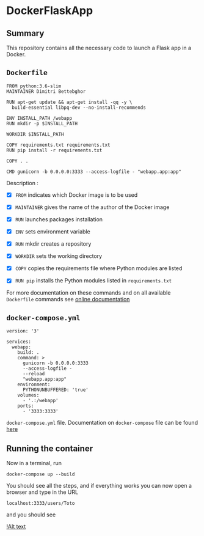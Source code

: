 # DockerFlaskApp

## Summary

This repository contains all the necessary code to launch a Flask app in a Docker.






## `Dockerfile` 

```console
FROM python:3.6-slim
MAINTAINER Dimitri Bettebghor

RUN apt-get update && apt-get install -qq -y \
  build-essential libpq-dev --no-install-recommends

ENV INSTALL_PATH /webapp
RUN mkdir -p $INSTALL_PATH

WORKDIR $INSTALL_PATH

COPY requirements.txt requirements.txt
RUN pip install -r requirements.txt

COPY . .

CMD gunicorn -b 0.0.0.0:3333 --access-logfile - "webapp.app:app"
```

Description :
- [x] `FROM` indicates which Docker image is to be used
- [x] `MAINTAINER` gives the name of the author of the Docker image
- [x] `RUN` launches packages installation 
- [x] `ENV` sets environment variable
- [x] `RUN` mkdir creates a repository
- [x] `WORKDIR` sets the working directory
- [x] `COPY` copies the requirements file where Python modules are listed
- [x] `RUN pip` installs the Python modules listed in `requirements.txt` 


For more documentation on these commands and on all available `Dockerfile` commands see [online documentation](https://docs.docker.com/engine/reference/builder/#format)

## `docker-compose.yml` 

```console
version: '3'

services:
  webapp:
    build: .
    command: >
      gunicorn -b 0.0.0.0:3333
      --access-logfile -
      --reload
      "webapp.app:app"
    environment:
      PYTHONUNBUFFERED: 'true'
    volumes:
      - '.:/webapp'
    ports:
      - '3333:3333'
```

`docker-compose.yml` file. Documentation on `docker-compose` file can be found [here](https://docs.docker.com/compose/compose-file/)

## Running the container

Now in a terminal, run

```console
docker-compose up --build
```

You should see all the steps, and if everything works you can now open a browser and type in the URL


```console
localhost:3333/users/Toto
```
and you should see

[!Alt text](img/flaskapprunning.PNG)



